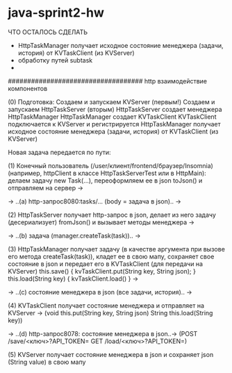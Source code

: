 # java-sprint2-hw

ЧТО ОСТАЛОСЬ СДЕЛАТЬ
- HttpTaskManager получает исходное состояние менеджера (задачи, история) от KVTaskClient (из KVServer)
- обработку путей subtask
- 

###################################
http взаимодействие компонентов

(0) Подготовка:
Создаем и запускаем KVServer (первым!)
Создаем и запускаем HttpTaskServer (вторым)
HttpTaskServer создает менеджера HttpTaskManager
HttpTaskManager создает KVTaskClient
KVTaskClient подключается к KVServer и регистрируется
HttpTaskManager получает исходное состояние менеджера (задачи, история) от KVTaskClient (из KVServer)

Новая задача передается по пути:

(1) Конечный пользователь (/user/клиент/frontend/браузер/Insomnia)
(например, httpClient в классе HttpTaskServerTest или в HttpMain):
делаем задачу new Task(...), переоформляем ее в json toJson() и отправляем на сервер ->

-> ..(a) http-запрос8080:tasks/... (body = задача в json).. ->

(2) HttpTaskServer получает http-запрос в json,
делает из него задачу (десериализует) fromJson()
и вызывает методы менеджера ->

-> ..(b) задача (manager.createTask(task)).. ->

(3) HttpTaskManager получает задачу (в качестве аргумента при вызове его метода createTask(task)),
кладет ее в свою мапу,
сохраняет свое состояние в json
и передает его в KVTaskClient (для передачи на KVServer)
    this.save() { kvTaskClient.put(String key, String json); } 
    this.load(String key) { kvTaskClient.load() } ->

-> ..(c) состояние менеджера в json (все задачи, история).. ->

(4) KVTaskClient получает состояние менеджера и отправляет на KVServer ->
(void this.put(String key, String json)    String this.load(String key))

-> ..(d) http-запрос8078: состояние менеджера в json..->
(POST /save/<ключ>?API_TOKEN=    GET /load/<ключ>?API_TOKEN=)

(5) KVServer получает состояние менеджера в json и сохраняет json (String value) в свою мапу
